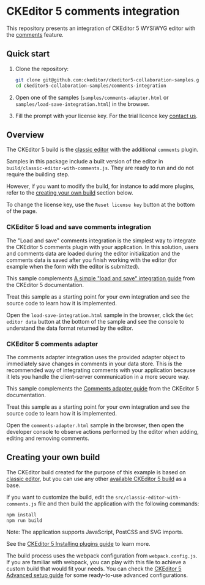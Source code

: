 # CKEditor 5 comments integration

This repository presents an integration of CKEditor 5 WYSIWYG editor with the
[comments](https://ckeditor.com/docs/ckeditor5/latest/features/collaboration/comments/comments.html) feature.

## Quick start

1. Clone the repository:

   ```bash
   git clone git@github.com:ckeditor/ckeditor5-collaboration-samples.git
   cd ckeditor5-collaboration-samples/comments-integration
   ```

2. Open one of the samples (`samples/comments-adapter.html` or `samples/load-save-integration.html`) in the browser.

3. Fill the prompt with your license key. For the trial licence key [contact us](https://ckeditor.com/contact/).

## Overview

The CKEditor 5 build is the [classic editor](https://ckeditor.com/docs/ckeditor5/latest/builds/guides/overview.html#classic-editor) with the additional `comments` plugin.

Samples in this package include a built version of the editor in `build/classic-editor-with-comments.js`. They are ready to run and do not require the building step.

However, if you want to modify the build, for instance to add more plugins, refer to the [creating your own build](#creating-your-own-build) section below.

To change the license key, use the `Reset license key` button at the bottom of the page.

### CKEditor 5 load and save comments integration

The "Load and save" comments integration is the simplest way to integrate the CKEditor 5 comments plugin with your application. In this solution, users and comments data are loaded during the editor initialization and the comments data is saved after you finish working with the editor (for example when the form with the editor is submitted).

This sample complements [A simple "load and save" integration guide](https://ckeditor.com/docs/ckeditor5/latest/features/collaboration/comments/integrate-comments-with-application.html#a-simple-load-and-save-integration) from the CKEditor 5 documentation.

Treat this sample as a starting point for your own integration and see the source code to learn how it is implemented.

Open the `load-save-integration.html` sample in the browser, click the `Get editor data` button at the bottom of the sample and see the console to understand the data format returned by the editor.

### CKEditor 5 comments adapter

The comments adapter integration uses the provided adapter object to immediately save changes in comments in your data store. This is the recommended way of integrating comments with your application because it lets you handle the client-server communication in a more secure way.

This sample complements the [Comments adapter guide](https://ckeditor.com/docs/ckeditor5/latest/features/collaboration/comments/integrate-comments-with-application.html#adapter-integration) from the CKEditor 5 documentation.

Treat this sample as a starting point for your own integration and see the source code to learn how it is implemented.

Open the `comments-adapter.html` sample in the browser, then open the developer console to observe actions performed by the editor when adding, editing and removing comments.

## Creating your own build

The CKEditor build created for the purpose of this example is based on [classic editor](https://ckeditor.com/docs/ckeditor5/latest/builds/guides/overview.html#classic-editor), but you can use any other [available CKEditor 5 build](https://github.com/ckeditor/ckeditor5#editors) as a base.

If you want to customize the build, edit the `src/classic-editor-with-comments.js` file and then build the application with the following commands:

```bash
npm install
npm run build
```

Note: The application supports JavaScript, PostCSS and SVG imports.

See the [CKEditor 5 Installing plugins guide](https://ckeditor.com/docs/ckeditor5/latest/builds/guides/integration/installing-plugins.html) to learn more.

The build process uses the webpack configuration from `webpack.config.js`. If you are familiar with webpack, you can play with this file to achieve a custom build that would fit your needs. You can check the [CKEditor 5 Advanced setup guide](https://ckeditor.com/docs/ckeditor5/latest/builds/guides/integration/advanced-setup.html#webpack-configuration) for some ready-to-use advanced configurations.
